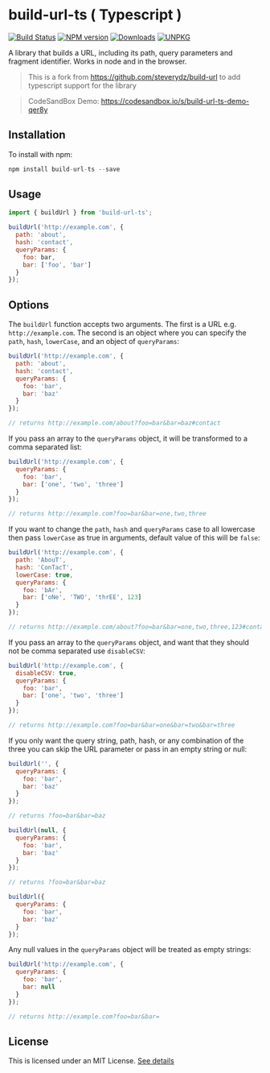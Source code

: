 # build-url-ts ( Typescript )
[![Build Status](https://github.com/meabed/build-url-ts/actions/workflows/ci.yml/badge.svg)](https://github.com/meabed/build-url-ts/actions/workflows/ci.yml)
[![NPM version](https://img.shields.io/npm/v/build-url-ts.svg)](https://www.npmjs.com/package/build-url-ts)
[![Downloads](https://img.shields.io/npm/dm/build-url-ts.svg)](https://www.npmjs.com/package/build-url-ts)
[![UNPKG](https://img.shields.io/badge/UNPKG-OK-179BD7.svg)](https://unpkg.com/browse/build-url-ts@latest/)

A library that builds a URL, including its path, query parameters and fragment identifier. Works in node and in the browser.

> This is a fork from https://github.com/steverydz/build-url to add typescript support for the library

> CodeSandBox Demo: https://codesandbox.io/s/build-url-ts-demo-qer8y

## Installation

To install with npm:

```javascript
npm install build-url-ts --save
```

## Usage

```javascript
import { buildUrl } from 'build-url-ts';

buildUrl('http://example.com', {
  path: 'about',
  hash: 'contact',
  queryParams: {
    foo: bar,
    bar: ['foo', 'bar']
  }
});
```

## Options

The `buildUrl` function accepts two arguments. The first is a URL e.g. `http://example.com`. The second is an object where you can specify the `path`, `hash`, `lowerCase`, and an object of `queryParams`:

```javascript
buildUrl('http://example.com', {
  path: 'about',
  hash: 'contact',
  queryParams: {
    foo: 'bar',
    bar: 'baz'
  }
});

// returns http://example.com/about?foo=bar&bar=baz#contact
```

If you pass an array to the `queryParams` object, it will be transformed to a comma separated list:

```javascript
buildUrl('http://example.com', {
  queryParams: {
    foo: 'bar',
    bar: ['one', 'two', 'three']
  }
});

// returns http://example.com?foo=bar&bar=one,two,three
```

If you want to change the `path`, `hash` and `queryParams` case to all lowercase then pass `lowerCase` as true in arguments, default value of this will be `false`:

```javascript
buildUrl('http://example.com', {
  path: 'AbouT',
  hash: 'ConTacT',
  lowerCase: true,
  queryParams: {
    foo: 'bAr',
    bar: ['oNe', 'TWO', 'thrEE', 123]
  }
});

// returns http://example.com/about?foo=bar&bar=one,two,three,123#contact
```

If you pass an array to the `queryParams` object, and want that they should not be comma separated use `disableCSV`:

```javascript
buildUrl('http://example.com', {
  disableCSV: true,
  queryParams: {
    foo: 'bar',
    bar: ['one', 'two', 'three']
  }
});

// returns http://example.com?foo=bar&bar=one&bar=two&bar=three
```

If you only want the query string, path, hash, or any combination of the three you can skip the URL parameter or pass in an empty string or null:

```javascript
buildUrl('', {
  queryParams: {
    foo: 'bar',
    bar: 'baz'
  }
});

// returns ?foo=bar&bar=baz

buildUrl(null, {
  queryParams: {
    foo: 'bar',
    bar: 'baz'
  }
});

// returns ?foo=bar&bar=baz

buildUrl({
  queryParams: {
    foo: 'bar',
    bar: 'baz'
  }
});
```

Any null values in the `queryParams` object will be treated as empty strings:

```javascript
buildUrl('http://example.com', {
  queryParams: {
    foo: 'bar',
    bar: null
  }
});

// returns http://example.com?foo=bar&bar=
```

## License

This is licensed under an MIT License. [See details](LICENSE)
